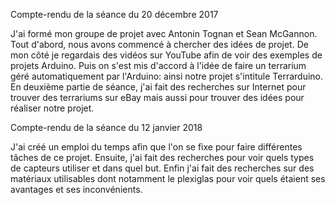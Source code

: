 Compte-rendu de la séance du 20 décembre 2017

J'ai formé mon groupe de projet avec Antonin Tognan et Sean McGannon. Tout d'abord, nous avons commencé à chercher des idées de projet. De mon côté je regardais des vidéos sur YouTube afin de voir des exemples de projets Arduino. Puis on s'est mis d'accord à l'idée de faire un terrarium géré automatiquement par l'Arduino: ainsi notre projet s'intitule Terrarduino. En deuxième partie de séance, j'ai fait des recherches sur Internet pour trouver des terrariums sur eBay mais aussi pour trouver des idées pour réaliser notre projet.


Compte-rendu de la séance du 12 janvier 2018

J'ai créé un emploi du temps afin que l'on se fixe pour faire différentes tâches de ce projet. Ensuite, j'ai fait des recherches pour voir quels types de capteurs utiliser et dans quel but. Enfin j'ai fait des recherches sur des matériaux utilisables dont notamment le plexiglas pour voir quels étaient ses avantages et ses inconvénients. 




